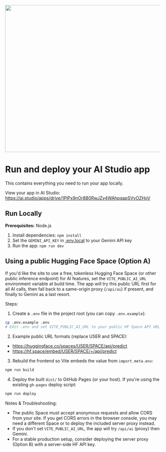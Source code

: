 <div align="center">
<img width="1200" height="475" alt="GHBanner" src="https://github.com/user-attachments/assets/0aa67016-6eaf-458a-adb2-6e31a0763ed6" />
</div>

# Run and deploy your AI Studio app

This contains everything you need to run your app locally.

View your app in AI Studio: https://ai.studio/apps/drive/1PlPx9nOr8B0RwJZv4WAhpqapSVyOZHoV

## Run Locally

**Prerequisites:**  Node.js


1. Install dependencies:
   `npm install`
2. Set the `GEMINI_API_KEY` in [.env.local](.env.local) to your Gemini API key
3. Run the app:
   `npm run dev`

## Using a public Hugging Face Space (Option A)

If you'd like the site to use a free, tokenless Hugging Face Space (or other public inference endpoint) for AI features, set the `VITE_PUBLIC_AI_URL` environment variable at build time. The app will try this public URL first for all AI calls, then fall back to a same-origin proxy (`/api/ai`) if present, and finally to Gemini as a last resort.

Steps:

1. Create a `.env` file in the project root (you can copy `.env.example`):

```bash
cp .env.example .env
# Edit .env and set VITE_PUBLIC_AI_URL to your public HF Space API URL
```

2. Example public URL formats (replace USER and SPACE):

- https://huggingface.co/spaces/USER/SPACE/api/predict
- https://hf.space/embed/USER/SPACE/+/api/predict

3. Rebuild the frontend so Vite embeds the value from `import.meta.env`:

```bash
npm run build
```

4. Deploy the built `dist/` to GitHub Pages (or your host). If you're using the existing `gh-pages` deploy script:

```bash
npm run deploy
```

Notes & Troubleshooting:

- The public Space must accept anonymous requests and allow CORS from your site. If you get CORS errors in the browser console, you may need a different Space or to deploy the included server proxy instead.
- If you don't set `VITE_PUBLIC_AI_URL`, the app will try `/api/ai` (proxy) then Gemini.
- For a stable production setup, consider deploying the server proxy (Option B) with a server-side HF API key.
